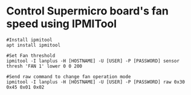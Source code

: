 # Control Supermicro board's fan speed using IPMITool

```text
#Install ipmitool
apt install ipmitool

#Set Fan threshold
ipmitool -I lanplus -H [HOSTNAME] -U [USER] -P [PASSWORD] sensor thresh 'FAN 1' lower 0 0 200

#Send raw command to change fan operation mode
ipmitool -I lanplus -H [HOSTNAME] -U [USER] -P [PASSWORD] raw 0x30 0x45 0x01 0x02
```

